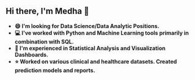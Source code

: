 ## Hi there, I'm Medha 👋
* **😄 I'm looking for Data Science/Data Analytic Positions.**
* **💻 I've worked with Python and Machine Learning tools primarily in combination with SQL.**
* **🔢 I'm experienced in Statistical Analysis and Visualization Dashboards.**
* **⭐ Worked on various clinical and healthcare datasets. Created prediction models and reports.**

<!--
**MpatiM/MpatiM** is a ✨ _special_ ✨ repository because its `README.md` (this file) appears on your GitHub profile.

Here are some ideas to get you started:

- 🔭 I’m currently working on ...
- 🌱 I’m currently learning ...
- 👯 I’m looking to collaborate on ...
- 🤔 I’m looking for help with ...
- 💬 Ask me about ...
- 📫 How to reach me: ...
- 😄 Pronouns: ...
- ⚡ Fun fact: ...
-->
